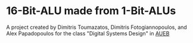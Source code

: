 # 16-Bit-ALU made from 1-Bit-ALUs

A project created by Dimitris Toumazatos, Dimitris Fotogiannopoulos, and Alex Papadopoulos for the class "Digital Systems Design" in [AUEB](aueb.gr)
